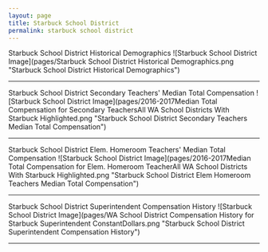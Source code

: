 ```yaml
---
layout: page
title: Starbuck School District
permalink: starbuck school district
---
```



Starbuck School District Historical Demographics
![Starbuck School District Image](pages/Starbuck School District Historical Demographics.png "Starbuck School District Historical Demographics")

___

Starbuck School District Secondary Teachers' Median Total Compensation
![Starbuck School District Image](pages/2016-2017Median Total Compensation for Secondary TeachersAll WA School Districts With Starbuck Highlighted.png "Starbuck School District Secondary Teachers Median Total Compensation")

___

Starbuck School District Elem. Homeroom Teachers' Median Total Compensation
![Starbuck School District Image](pages/2016-2017Median Total Compensation for Elem. Homeroom TeacherAll WA School Districts With Starbuck Highlighted.png "Starbuck School District Elem Homeroom Teachers Median Total Compensation")

___

Starbuck School District Superintendent Compensation History
![Starbuck School District Image](pages/WA School District Compensation History for Starbuck Superintendent ConstantDollars.png "Starbuck School District Superintendent Compensation History")

___

